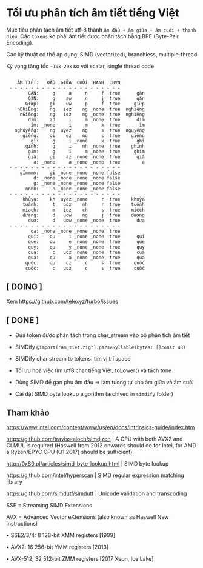 # Tối ưu phân tích âm tiết tiếng Việt

Mục tiêu phân tách âm tiết utf-8 thành `âm đầu + âm giữa + âm cuối + thanh điệu`.
Các `tokens` ko phải âm tiết được phân tách bằng BPE (Byte-Pair Encoding).

Các kỹ thuật có thể áp dụng: SIMD (vectorized), branchless, multiple-thread

Kỳ vọng tăng tốc `~10x-20x` so với scalar, single thread code

```

    ÂM TIẾT:   ĐẦU  GIỮA  CUỐI THANH  CBVN
 - - - - - - - - - - - - - - - - - - - - -
        GÀN:     g     a     n     f  true      gàn
        GặN:     g    aw     n     j  true      gặn
       GIừp:    gi    uw     p     f  true     giừp
    nGhiÊng:    ng   iez    ng _none  true  nghiêng
     nGiêng:    ng   iez    ng _none  true  nghiêng
        đim:    zd     i     m _none  true      đim
         ĩm: _none     i     m     x  true       ĩm
   nghúýếng:    ng  uyez    ng     s  true  nguyếng
      giếng:    gi    ez    ng     s  true    giếng
         gĩ:     g     i _none     x  true      ghĩ
       ginh:     g     i    nh _none  true    ghinh
        gim:     g     i     m _none  true     ghim
        giâ:    gi    az _none _none  true      giâ
          a: _none     a _none _none  true        a
 - - - - - - - - - - - - - - - - - - - - -
     gĩmmmm:    gi _none _none _none false
          đ: _none _none _none _none false
          g: _none _none _none _none false
       nnnn:     n _none _none _none false
 - - - - - - - - - - - - - - - - - - - - -
      khủya:    kh  uyez _none     r  true    khuỷa
      tuảnh:     t   uoz    nh     r  true    tuổnh
      míach:     m   iez    ch     s  true    miếch
      dưạng:     d   uow    ng     j  true    dượng
        duơ:     d   uow _none _none  true      dưa
 - - - - - - - - - - - - - - - - - - - - -
         qa: _none _none _none _none  true
        qui:    qu     i _none _none  true      qui
        que:    qu     e _none _none  true      que
        quy:    qu     y _none _none  true      quy
        cua:     c   uoz _none _none  true      cua
        qua:    qu     a _none _none  true      qua
       quốc:    qu    oz     c     s  true     quốc
       cuốc:     c   uoz     c     s  true     cuốc
```

## [ DOING ]

Xem https://github.com/telexyz/turbo/issues

## [ DONE ]

- Đưa token được phân tách trong char_stream vào bộ phân tích âm tiết

- SIMDify `@import("am_tiet.zig").parseSyllable(bytes: []const u8)`

- SIMDify char stream to tokens: tìm vị trí space

- Tối ưu hoá việc tìm utf8 char tiếng Việt, toLower() và tách tone

- Dùng SIMD để gạn phụ âm đầu => làm tương tự cho âm giữa và âm cuối

- Cài đặt SIMD byte lookup algorithm (archived in `simdify` folder)


## Tham khảo

https://www.intel.com/content/www/us/en/docs/intrinsics-guide/index.htm

https://github.com/travisstaloch/simdjzon | A CPU with both AVX2 and CLMUL is required (Haswell from 2013 onwards should do for Intel, for AMD a Ryzen/EPYC CPU (Q1 2017) should be sufficient).

http://0x80.pl/articles/simd-byte-lookup.html | SIMD byte lookup 

https://github.com/intel/hyperscan | SIMD regular expression matching library

https://github.com/simdutf/simdutf | Unicode validation and transcoding


SSE = Streaming SIMD Extensions

AVX = Advanced Vector eXtensions (also known as Haswell New Instructions)

• SSE2/3/4: 8 128-bit XMM registers [1999]

• AVX2:    16 256-bit YMM registers [2013]

• AVX-512, 32 512-bit ZMM registers [2017 Xeon, Ice Lake]
